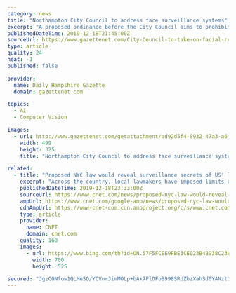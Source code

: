 ```yaml
---
category: news
title: "Northampton City Council to address face surveillance systems"
excerpt: "A proposed ordinance before the City Council aims to prohibit it. “Prohibition on the Use of Face Recognition Systems by Municipal Agencies, Officers, and Employees” will be discussed for the first time by councilors on Thursday at their last ..."
publishedDateTime: 2019-12-18T21:45:00Z
sourceUrl: https://www.gazettenet.com/City-Council-to-take-on-facial-recognition-software-and-override-measure-31405894
type: article
quality: 24
heat: -1
published: false

provider:
  name: Daily Hampshire Gazette
  domain: gazettenet.com

topics:
  - AI
  - Computer Vision

images:
  - url: http://www.gazettenet.com/getattachment/ad92d5f4-8932-47a3-a6fb-384b374aef33/03bebc5f71a747e0893badfb492fce3a.jpg
    width: 499
    height: 325
    title: "Northampton City Council to address face surveillance systems"

related:
  - title: "Proposed NYC law would reveal surveillance secrets of US' largest police force"
    excerpt: "Across the country, local lawmakers have imposed limits on police technology, like facial recognition bans in San Francisco ... were using celebrity doppelgangers like Woody Harrelson and a New York Knicks player to search for potential matches of criminals. This is not the first time the POST Act has appeared in front of New York City's ..."
    publishedDateTime: 2019-12-18T23:33:00Z
    sourceUrl: https://www.cnet.com/news/proposed-nyc-law-would-reveal-surveillance-secrets-of-us-largest-police-force/
    ampUrl: https://www.cnet.com/google-amp/news/proposed-nyc-law-would-reveal-surveillance-secrets-of-us-largest-police-force/
    cdnAmpUrl: https://www-cnet-com.cdn.ampproject.org/c/s/www.cnet.com/google-amp/news/proposed-nyc-law-would-reveal-surveillance-secrets-of-us-largest-police-force/
    type: article
    provider:
      name: CNET
      domain: cnet.com
    quality: 168
    images:
      - url: https://www.bing.com/th?id=ON.57F5FCEE9FBE3CE023B4B938C236F58D
        width: 700
        height: 525

secured: "JgzCONfow1QLMuSO/YCVnrJimMOLp+bAk7FlOFo8998SRdZbzXahSd0YANzt10OBnDo7gMwTXxvT9+T5A4Gcd83PGaeDeAnCRuGOQqrzrXg2WGK1LknPSk2eROTLCqTL775aAwZYRchJupdephLMSqmDRuBs07fFFtQi903GEsF4Igpsd662qIb7Or+4R3hDS2el0gYbxJ+3JRWOJ/LCDsg/vGvUGKrXeFaBAFhpqR5A4uNKfJ0vzc0EfUrcSVj52K0glS3h/Q3wwCzR6Z6J8g==;+VbkhR48OXH1pCJU7uOurA=="
---
```


